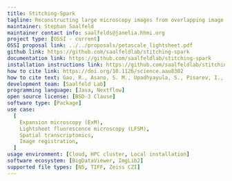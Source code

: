 ```yaml
---
title: Stitching-Spark
tagline: Reconstructing large microscopy images from overlapping image tiles on a high-performance Spark cluster.
maintainer: Stephan Saalfeld
maintainer contact info: saalfelds@janelia.hhmi.org
project type: [OSSI - current]
OSSI proposal link: ../../proposals/petascale_lightsheet.pdf
github link: https://github.com/saalfeldlab/stitching-spark
documentation link: https://github.com/saalfeldlab/stitching-spark
installation instructions link: https://github.com/saalfeldlab/stitching-spark?tab=readme-ov-file#usage
how to cite link: https://doi.org/10.1126/science.aau8302
how to cite text: Gao, R., Asano, S. M., Upadhyayula, S., Pisarev, I., Milkie, D. E., Liu, T. L., Singh, V., Graves, A., Huynh, G. H., Zhao, Y., Bogovic, J., Colonell, J., Ott, C. M., Zugates, C., Tappan, S., Rodriguez, A., Mosaliganti, K. R., Sheu, S. H., Pasolli, H. A., ... Betzig, E. (2019). Cortical column and whole-brain imaging with molecular contrast and nanoscale resolution. Science, 363(6424), Article eaau8302. https://doi.org/10.1126/science.aau8302
development team: [Saalfeld Lab]
programming language: [Java, Nextflow]
open source license: [BSD-3 Clause]
software type: [Package]
use case:
  [
    Expansion microscopy (ExM),
    Lightsheet fluorescence microscopy (LFSM),
    Spatial transcriptomics,
    Image registration,
  ]
usage environment: [Cloud, HPC cluster, Local installation]
software ecosystem: [BigDataViewer, ImgLib2]
supported file types: [N5, TIFF, Zeiss CZI]
---
```

